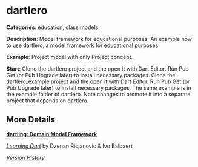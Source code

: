 # dartlero

**Categories**: education, class models.

**Description**:
Model framework for educational purposes.
An example how to use dartlero, a model framework for educational purposes.

**Example**: Project model with only Project concept.

**Start**:
Clone the dartlero project and the open it with Dart Editor.
Run Pub Get (or Pub Upgrade later) to install necessary packages.
Clone the dartlero_example project and the open it with Dart Editor.
Run Pub Get (or Pub Upgrade later) to install necessary packages.
The same example is in the example folder of dartlero.
Note changes to promote it into a separate project that depends on dartlero.

## More Details

[**dartling: Domain Model Framework**](https://docs.google.com/document/d/1xzjqxbJdYxn6Qpx_kIhCqCCjk5yabbXiOng8sixMjdc/edit?usp=sharing)

[*Learning Dart*](http://www.packtpub.com/learning-dart/book) by Dzenan Ridjanovic & Ivo Balbaert

[*Version History*](LOG.md)


